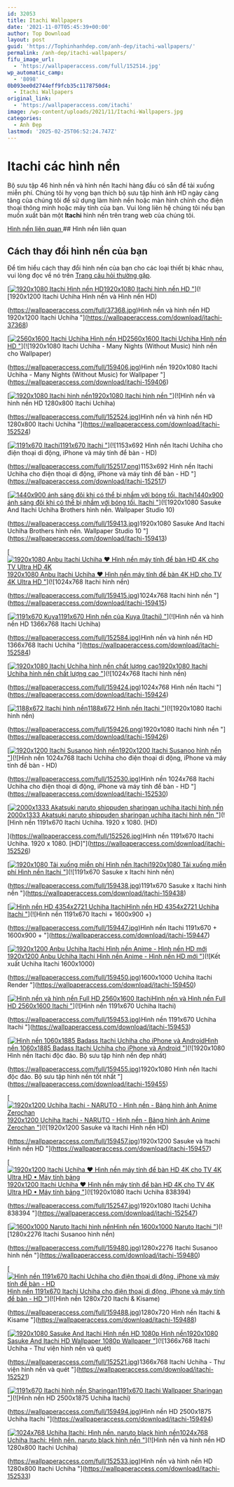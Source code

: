 ```yaml
---
id: 32053
title: Itachi Wallpapers
date: '2021-11-07T05:45:39+00:00'
author: Top Download
layout: post
guid: 'https://Tophinhanhdep.com/anh-dep/itachi-wallpapers/'
permalink: /anh-dep/itachi-wallpapers/
fifu_image_url:
  - 'https://wallpaperaccess.com/full/152514.jpg'
wp_automatic_camp:
  - '8098'
0b093ee0d2744eff9fcb35c1178750d4:
  - Itachi Wallpapers
original_link:
  - 'https://wallpaperaccess.com/itachi'
image: /wp-content/uploads/2021/11/Itachi-Wallpapers.jpg
categories:
  - Ảnh Đẹp
lastmod: '2025-02-25T06:52:24.747Z'
---
```

# Itachi các hình nền

Bộ sưu tập 46 hình nền và hình nền Itachi hàng đầu có sẵn để tải xuống miễn phí. Chúng tôi hy vọng bạn thích bộ sưu tập hình ảnh HD ngày càng tăng của chúng tôi để sử dụng làm hình nền hoặc màn hình chính cho điện thoại thông minh hoặc máy tính của bạn. Vui lòng liên hệ chúng tôi nếu bạn muốn xuất bản một **Itachi** hình nền trên trang web của chúng tôi.

[Hình nền liên quan ](#related) ## Hình nền liên quan

## Cách thay đổi hình nền của bạn

Để tìm hiểu cách thay đổi hình nền của bạn cho các loại thiết bị khác nhau, vui lòng đọc về nó trên [Trang câu hỏi thường gặp](https://tophinhanhdep.com/faq/).

  
[[![1920x1080 Itachi Hình nền HD](https://wallpaperaccess.com/full/152514.jpg)1920x1080 Itachi hình nền HD "](https://wallpaperaccess.com/download/itachi-152514)](![1920x1200 Itachi Uchiha Hình nền và Hình nền HD)

(https://wallpaperaccess.com/full/37368.jpg)Hình nền và hình nền HD 1920x1200 Itachi Uchiha "](https://wallpaperaccess.com/download/itachi-37368)

[[![2560x1600 Itachi Uchiha Hình nền HD](https://wallpaperaccess.com/full/152508.jpg)2560x1600 Itachi Uchiha Hình nền HD "](https://wallpaperaccess.com/download/itachi-152508)](![1920x1080 Itachi Uchiha - Many Nights (Without Music) hình nền cho Wallpaper)

(https://wallpaperaccess.com/full/159406.jpg)Hình nền 1920x1080 Itachi Uchiha - Many Nights (Without Music) for Wallpaper "](https://wallpaperaccess.com/download/itachi-159406)

[[![1920x1080 Itachi hình nền](https://wallpaperaccess.com/full/159407.jpg)1920x1080 Itachi hình nền "](https://wallpaperaccess.com/download/itachi-159407)](![Hình nền và hình nền HD 1280x800 Itachi Uchiha)

(https://wallpaperaccess.com/full/152524.jpg)Hình nền và hình nền HD 1280x800 Itachi Uchiha "](https://wallpaperaccess.com/download/itachi-152524)

[[![1191x670 Itachi](https://wallpaperaccess.com/full/159409.jpg)1191x670 Itachi "](https://wallpaperaccess.com/download/itachi-159409)](![1153x692 Hình nền Itachi Uchiha cho điện thoại di động, iPhone và máy tính để bàn - HD)

(https://wallpaperaccess.com/full/152517.png)1153x692 Hình nền Itachi Uchiha cho điện thoại di động, iPhone và máy tính để bàn - HD "](https://wallpaperaccess.com/download/itachi-152517)

[[![1440x900 ánh sáng đôi khi có thể bị nhầm với bóng tối.  Itachi](https://wallpaperaccess.com/full/159412.jpg)1440x900 ánh sáng đôi khi có thể bị nhầm với bóng tối. Itachi "](https://wallpaperaccess.com/download/itachi-159412)](![1920x1080 Sasuke And Itachi Uchiha Brothers hình nền.  Wallpaper Studio 10)

(https://wallpaperaccess.com/full/159413.jpg)1920x1080 Sasuke And Itachi Uchiha Brothers hình nền. Wallpaper Studio 10 "](https://wallpaperaccess.com/download/itachi-159413)

[[![1920x1080 Anbu Itachi Uchiha ❤ Hình nền máy tính để bàn HD 4K cho TV Ultra HD 4K](https://wallpaperaccess.com/full/159414.jpg)1920x1080 Anbu Itachi Uchiha ❤ Hình nền máy tính để bàn 4K HD cho TV 4K Ultra HD "](https://wallpaperaccess.com/download/itachi-159414)](![1024x768 Itachi hình nền)

(https://wallpaperaccess.com/full/159415.jpg)1024x768 Itachi hình nền "](https://wallpaperaccess.com/download/itachi-159415)

[[![1191x670 Kuya](https://wallpaperaccess.com/full/159416.jpg)1191x670 Hình nền của Kuya (Itachi) "](https://wallpaperaccess.com/download/itachi-159416)](![Hình nền và hình nền HD 1366x768 Itachi Uchiha)

(https://wallpaperaccess.com/full/152584.jpg)Hình nền và hình nền HD 1366x768 Itachi Uchiha "](https://wallpaperaccess.com/download/itachi-152584)

[[![1920x1080 Itachi Uchiha hình nền chất lượng cao](https://wallpaperaccess.com/full/159422.jpg)1920x1080 Itachi Uchiha hình nền chất lượng cao "](https://wallpaperaccess.com/download/itachi-159422)](![1024x768 Itachi hình nền)

(https://wallpaperaccess.com/full/159424.jpg)1024x768 Hình nền Itachi "](https://wallpaperaccess.com/download/itachi-159424)

[[![1188x672 Itachi hình nền](https://wallpaperaccess.com/full/159425.jpg)1188x672 Hình nền Itachi "](https://wallpaperaccess.com/download/itachi-159425)](![1920x1080 Itachi hình nền)

(https://wallpaperaccess.com/full/159426.png)1920x1080 Itachi hình nền "](https://wallpaperaccess.com/download/itachi-159426)

[[![1920x1200 Itachi Susanoo hình nền](https://wallpaperaccess.com/full/159427.jpg)1920x1200 Itachi Susanoo hình nền "](https://wallpaperaccess.com/download/itachi-159427)](![Hình nền 1024x768 Itachi Uchiha cho điện thoại di động, iPhone và máy tính để bàn - HD)

(https://wallpaperaccess.com/full/152530.jpg)Hình nền 1024x768 Itachi Uchiha cho điện thoại di động, iPhone và máy tính để bàn - HD "](https://wallpaperaccess.com/download/itachi-152530)

[[![2000x1333 Akatsuki naruto shippuden sharingan uchiha itachi hình nền](https://wallpaperaccess.com/full/159430.jpg)2000x1333 Akatsuki naruto shippuden sharingan uchiha itachi hình nền "](https://wallpaperaccess.com/download/itachi-159430)](![Hình nền 1191x670 Itachi Uchiha.  1920 x 1080. [HD)

](https://wallpaperaccess.com/full/152526.jpg)Hình nền 1191x670 Itachi Uchiha. 1920 x 1080. \[HD\]"](https://wallpaperaccess.com/download/itachi-152526)

[[![1920x1080 Tải xuống miễn phí Hình nền Itachi](https://wallpaperaccess.com/full/159432.jpg)1920x1080 Tải xuống miễn phí Hình nền Itachi "](https://wallpaperaccess.com/download/itachi-159432)](![1191x670 Sasuke x Itachi hình nền)

(https://wallpaperaccess.com/full/159438.jpg)1191x670 Sasuke x Itachi hình nền "](https://wallpaperaccess.com/download/itachi-159438)

[[![Hình nền HD 4354x2721 Uchiha Itachi](https://wallpaperaccess.com/full/159446.jpg)Hình nền HD 4354x2721 Uchiha Itachi "](https://wallpaperaccess.com/download/itachi-159446)](![Hình nền 1191x670 Itachi + 1600x900 +)

(https://wallpaperaccess.com/full/159447.jpg)Hình nền Itachi 1191x670 + 1600x900 + "](https://wallpaperaccess.com/download/itachi-159447)

[[![1920x1200 Anbu Uchiha Itachi Hình nền Anime - Hình nền HD mới](https://wallpaperaccess.com/full/159448.jpg)1920x1200 Anbu Uchiha Itachi Hình nền Anime - Hình nền HD mới "](https://wallpaperaccess.com/download/itachi-159448)](![Kết xuất Uchiha Itachi 1600x1000)

(https://wallpaperaccess.com/full/159450.jpg)1600x1000 Uchiha Itachi Render "](https://wallpaperaccess.com/download/itachi-159450)

[[![Hình nền và hình nền Full HD 2560x1600 Itachi](https://wallpaperaccess.com/full/159452.jpg)Hình nền và Hình nền Full HD 2560x1600 Itachi "](https://wallpaperaccess.com/download/itachi-159452)](![Hình nền 1191x670 Uchiha Itachi)

(https://wallpaperaccess.com/full/159453.jpg)Hình nền 1191x670 Uchiha Itachi "](https://wallpaperaccess.com/download/itachi-159453)

[[![Hình nền 1060x1885 Badass Itachi Uchiha cho iPhone và Android](https://wallpaperaccess.com/full/152608.jpg)Hình nền 1060x1885 Badass Itachi Uchiha cho iPhone và Android "](https://wallpaperaccess.com/download/itachi-152608)](![1920x1080 Hình nền Itachi độc đáo.  Bộ sưu tập hình nền đẹp nhất)

(https://wallpaperaccess.com/full/159455.jpg)1920x1080 Hình nền Itachi độc đáo. Bộ sưu tập hình nền tốt nhất "](https://wallpaperaccess.com/download/itachi-159455)

[[![1920x1200 Uchiha Itachi - NARUTO - Hình nền - Bảng hình ảnh Anime Zerochan](https://wallpaperaccess.com/full/159456.jpg)1920x1200 Uchiha Itachi - NARUTO - Hình nền - Bảng hình ảnh Anime Zerochan "](https://wallpaperaccess.com/download/itachi-159456)](![1920x1200 Sasuke và Itachi Hình nền HD)

(https://wallpaperaccess.com/full/159457.jpg)1920x1200 Sasuke và Itachi Hình nền HD "](https://wallpaperaccess.com/download/itachi-159457)

[[![1920x1200 Itachi Uchiha ❤ Hình nền máy tính để bàn HD 4K cho TV 4K Ultra HD • Máy tính bảng](https://wallpaperaccess.com/full/152570.jpg)1920x1200 Itachi Uchiha ❤ Hình nền máy tính để bàn HD 4K cho TV 4K Ultra HD • Máy tính bảng "](https://wallpaperaccess.com/download/itachi-152570)](![1920x1080 Itachi Uchiha 838394)

(https://wallpaperaccess.com/full/152547.jpg)1920x1080 Itachi Uchiha 838394 "](https://wallpaperaccess.com/download/itachi-152547)

[[![1600x1000 Naruto Itachi hình nền](https://wallpaperaccess.com/full/159474.png)Hình nền 1600x1000 Naruto Itachi "](https://wallpaperaccess.com/download/itachi-159474)](![1280x2276 Itachi Susanoo hình nền)

(https://wallpaperaccess.com/full/159480.jpg)1280x2276 Itachi Susanoo hình nền "](https://wallpaperaccess.com/download/itachi-159480)

[[![Hình nền 1191x670 Itachi Uchiha cho điện thoại di động, iPhone và máy tính để bàn - HD](https://wallpaperaccess.com/full/159487.jpg)Hình nền 1191x670 Itachi Uchiha cho điện thoại di động, iPhone và máy tính để bàn - HD "](https://wallpaperaccess.com/download/itachi-159487)](![Hình nền 1280x720 Itachi & Kisame)

(https://wallpaperaccess.com/full/159488.jpg)1280x720 Hình nền Itachi &amp; Kisame "](https://wallpaperaccess.com/download/itachi-159488)

[[![1920x1080 Sasuke And Itachi Hình nền HD 1080p Hình nền](https://wallpaperaccess.com/full/159489.jpg)1920x1080 Sasuke And Itachi HD Wallpaper 1080p Wallpaper "](https://wallpaperaccess.com/download/itachi-159489)](![1366x768 Itachi Uchiha - Thư viện hình nền và quét)

(https://wallpaperaccess.com/full/152521.jpg)1366x768 Itachi Uchiha - Thư viện hình nền và quét "](https://wallpaperaccess.com/download/itachi-152521)

[[![1191x670 Itachi hình nền Sharingan](https://wallpaperaccess.com/full/159492.jpg)1191x670 Itachi Wallpaper Sharingan "](https://wallpaperaccess.com/download/itachi-159492)](![Hình nền HD 2500x1875 Uchiha Itachi)

(https://wallpaperaccess.com/full/159494.jpg)Hình nền HD 2500x1875 Uchiha Itachi "](https://wallpaperaccess.com/download/itachi-159494)

[[![1024x768 Uchiha Itachi: Hình nền.  naruto black hình nền](https://wallpaperaccess.com/full/159500.jpg)1024x768 Uchiha Itachi: Hình nền. naruto black hình nền "](https://wallpaperaccess.com/download/itachi-159500)](![Hình nền và hình nền HD 1280x800 Itachi Uchiha)

(https://wallpaperaccess.com/full/152533.jpg)Hình nền và hình nền HD 1280x800 Itachi Uchiha "](https://wallpaperaccess.com/download/itachi-152533)
